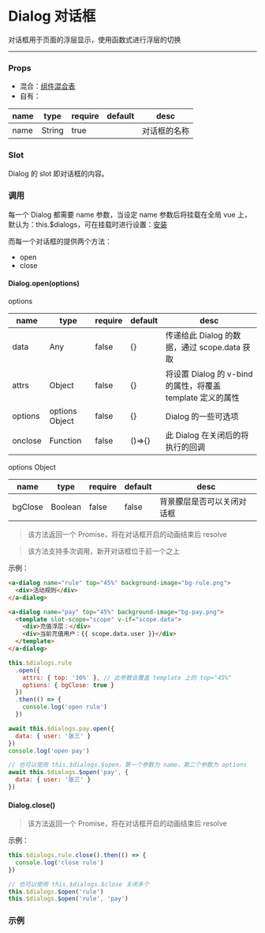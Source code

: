 # Dialog 对话框

对话框用于页面的浮层显示，使用函数式进行浮层的切换

---

### Props

- 混合：[组件混合表](docs/components/mixins/Components.md)
- 自有：

| name | type   | require | default | desc         |
| ---- | ------ | ------- | ------- | ------------ |
| name | String | true    |         | 对话框的名称 |

### Slot

Dialog 的 slot 即对话框的内容。

### 调用

每一个 Dialog 都需要 name 参数，当设定 name 参数后将挂载在全局 vue 上，默认为：this.\$dialogs，可在挂载时进行设置：[安装](docs/guide/Install.md#挂载参数)

而每一个对话框的提供两个方法：

- open
- close

#### Dialog.open(options)

options

| name    | type           | require | default | desc                                                       |
| ------- | -------------- | ------- | ------- | ---------------------------------------------------------- |
| data    | Any            | false   | {}      | 传递给此 Dialog 的数据，通过 scope.data 获取               |
| attrs   | Object         | false   | {}      | 将设置 Dialog 的 v-bind 的属性，将覆盖 template 定义的属性 |
| options | options Object | false   | {}      | Dialog 的一些可选项                                        |
| onclose | Function       | false   | ()=>{}  | 此 Dialog 在关闭后的将执行的回调                           |

options Object

| name    | type    | require | default | desc                       |
| ------- | ------- | ------- | ------- | -------------------------- |
| bgClose | Boolean | false   | false   | 背景朦层是否可以关闭对话框 |

> 该方法返回一个 Promise，将在对话框开启的动画结束后 resolve

> 该方法支持多次调用，新开对话框位于前一个之上

示例：

```html
<a-dialog name="rule" top="45%" background-image="bg-rule.png">
  <div>活动规则</div>
</a-dialog>

<a-dialog name="pay" top="45%" background-image="bg-pay.png">
  <template slot-scope="scope" v-if="scope.data">
    <div>充值浮层：</div>
    <div>当前充值用户：{{ scope.data.user }}</div>
  </template>
</a-dialog>
```

```js
this.$dialogs.rule
  .open({
    attrs: { top: '30%' }, // 此参数会覆盖 template 上的 top="45%"
    options: { bgClose: true }
  })
  .then(() => {
    console.log('open rule')
  })

await this.$dialogs.pay.open({
  data: { user: '张三' }
})
console.log('open pay')

// 也可以使用 this.$dialogs.$open，第一个参数为 name，第二个参数为 options
await this.$dialogs.$open('pay', {
  data: { user: '张三' }
})
```

#### Dialog.close()

> 该方法返回一个 Promise，将在对话框开启的动画结束后 resolve

示例：

```js
this.$dialogs.rule.close().then(() => {
  console.log('close rule')
})

// 也可以使用 this.$dialogs.$close 关闭多个
this.$dialogs.$open('rule')
this.$dialogs.$open('rule', 'pay')
```

### 示例

<vuep template="#example" :options="{ theme: 'neo' }"></vuep>

<script v-pre type="text/x-template" id="example">
<template>
  <a-section w="250px" h="200px" bg-c="#ddd">
    <a-section @a-tap="$dialogs.rule.open()">开启rule</a-section>
    <a-section @a-tap="$dialogs.pay.open({ data: { user: '张三' } })">开启pay</a-section>

    <a-dialog name="rule" top="45%" wh="500px" bg-c="#fff">
      <a-section>活动规则</a-section>
      <a-section @a-tap="$dialogs.rule.close()">关闭</a-section>
      <a-section @a-tap="$dialogs.pay.open({ data: { user: '张三' } })">开启pay</a-section>
    </a-dialog>

    <a-dialog name="pay" top="45%" wh="500px" bg-c="#fff">
      <template slot-scope="scope" v-if="scope.data">
        <div>充值浮层：</div>
        <div>当前充值用户：{{ scope.data.user }}</div>
        <a-section @a-tap="$dialogs.rule.close({ all: true })">关闭</a-section>
      </template>
    </a-dialog>
  </a-section>
</template>

<script>
  export default {}
</script>
</script>

